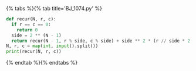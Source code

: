 {% tabs %}{% tab title='BJ_1074.py' %}

```py
def recur(N, r, c):
  if r == c == 0:
    return 0
  side = 2 ** (N - 1)
  return recur(N - 1, r % side, c % side) + side ** 2 * (r // side * 2 + c // side)
N, r, c = map(int, input().split())
print(recur(N, r, c))
```

{% endtab %}{% endtabs %}
